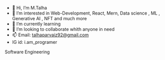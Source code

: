 - 👋 Hi, I’m M.Talha
- 👀 I’m interested in Web-Development, React, Mern, Data science , ML , Generative AI , NFT and much more
- 🌱 I’m currently learning
- 💞️ I’m looking to collaborate whith anyone in need
- 📫 Email: talhaparvaiz92@gmail.com
- IG id: i.am_programer    
<!---
tp92-chaudhary/tp92-chaudhary is a ✨ special ✨ repository because its `README.md` (this file) appears on your GitHub profile.
You can click the Preview link to take a look at your changes.
--->
Software Engineering
